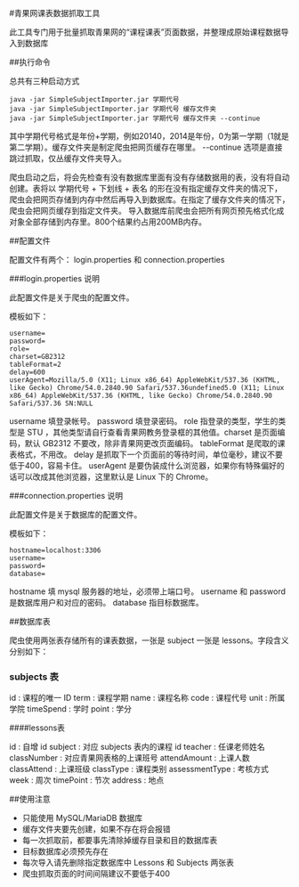 #青果网课表数据抓取工具

此工具专门用于批量抓取青果网的“课程课表”页面数据，并整理成原始课程数据导入到数据库

##执行命令

总共有三种启动方式

	java -jar SimpleSubjectImporter.jar 学期代号
	java -jar SimpleSubjectImporter.jar 学期代号 缓存文件夹
	java -jar SimpleSubjectImporter.jar 学期代号 缓存文件夹 --continue

其中学期代号格式是年份+学期，例如20140，2014是年份，0为第一学期（1就是第二学期）。缓存文件夹是制定爬虫把网页缓存在哪里。
--continue 选项是直接跳过抓取，仅丛缓存文件夹导入。

爬虫启动之后，将会先检查有没有数据库里面有没有存储数据用的表，没有将自动创建。表将以 学期代号 + 下划线 + 表名 的形在没有指定缓存文件夹的情况下，爬虫会把网页存储到内存中然后再导入到数据库。在指定了缓存文件夹的情况下，爬虫会把网页缓存到指定文件夹。
导入数据库前爬虫会把所有网页预先格式化成对象全部存储到内存里。800个结果约占用200MB内存。

##配置文件

配置文件有两个： login.properties 和 connection.properties

###login.properties 说明

此配置文件是关于爬虫的配置文件。

模板如下：

	username=
	password=
	role=
	charset=GB2312
	tableFormat=2
	delay=600
	userAgent=Mozilla/5.0 (X11; Linux x86_64) AppleWebKit/537.36 (KHTML, like Gecko) Chrome/54.0.2840.90 Safari/537.36undefined5.0 (X11; Linux x86_64) AppleWebKit/537.36 (KHTML, like Gecko) Chrome/54.0.2840.90 Safari/537.36 SN:NULL

username 填登录帐号。 password 填登录密码。 role 指登录的类型，学生的类型是 STU ，其他类型请自行查看青果网教务登录框的其他值。charset 是页面编码，默认 GB2312  不要改，除非青果网更改页面编码。 tableFormat 是爬取的课表格式，不用改。 delay 是抓取下一个页面前的等待时间，单位毫秒，建议不要低于400，容易卡住。 userAgent 是要伪装成什么浏览器，如果你有特殊偏好的话可以改成其他浏览器，这里默认是 Linux 下的 Chrome。

###connection.properties 说明

此配置文件是关于数据库的配置文件。

模板如下：

	hostname=localhost:3306
	username=
	password=
	database=

 hostname 填 mysql 服务器的地址，必须带上端口号。 username 和 password 是数据库用户和对应的密码。 database 指目标数据库。

##数据库表

爬虫使用两张表存储所有的课表数据，一张是 subject 一张是 lessons。字段含义分别如下：

### subjects 表


id : 课程的唯一 ID
term : 课程学期
name : 课程名称
code : 课程代号
unit : 所属学院
timeSpend : 学时
point : 学分

####lessons表

id	: 自增 id
subject : 对应 subjects 表内的课程 id
teacher : 任课老师姓名
classNumber : 对应青果网表格的上课班号
attendAmount : 上课人数
classAttend : 上课班级
classType : 课程类别
assessmentType : 考核方式
week : 周次
timePoint : 节次
address : 地点

##使用注意

- 只能使用 MySQL/MariaDB 数据库
- 缓存文件夹要先创建，如果不存在将会报错
- 每一次抓取前，都要事先清除掉缓存目录和目的数据库表
- 目标数据库必须预先存在
- 每次导入请先删除指定数据库中 Lessons 和 Subjects 两张表
- 爬虫抓取页面的时间间隔建议不要低于400
